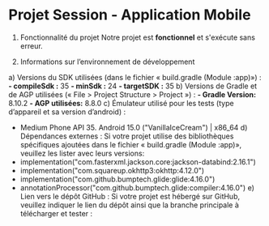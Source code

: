 # Projet Session - Application Mobile
1.	Fonctionnalité du projet
Notre projet est **fonctionnel** et s'exécute sans erreur. 

2.	Informations sur l’environnement de développement

a)	Versions du SDK utilisées (dans le fichier « build.gradle (Module :app)») : 
**- compileSdk :** 35
**- minSdk :** 24
**- targetSDK :** 35
b)	Versions de Gradle et de AGP utilisées (« File > Project Structure > Project ») :
**- Gradle Version:** 8.10.2
**- AGP utilisées:** 8.8.0 
c)	Émulateur utilisé pour les tests (type d’appareil et sa version d’android) :
- Medium Phone API 35. Android 15.0 ("VanillaIceCream") | x86_64
d)	Dépendances externes :
Si votre projet utilise des bibliothèques spécifiques ajoutées dans le fichier « build.gradle (Module :app)», veuillez les lister avec leurs versions:
- implementation("com.fasterxml.jackson.core:jackson-databind:2.16.1")
- implementation("com.squareup.okhttp3:okhttp:4.12.0")
- implementation("com.github.bumptech.glide:glide:4.16.0")
- annotationProcessor("com.github.bumptech.glide:compiler:4.16.0")
e)	Lien vers le dépôt GitHub :
Si votre projet est hébergé sur GitHub, veuillez indiquer le lien du dépôt ainsi que la branche principale à télécharger et tester :


 
